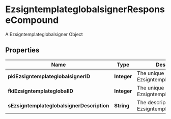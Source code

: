 

# EzsigntemplateglobalsignerResponseCompound

A Ezsigntemplateglobalsigner Object

## Properties

| Name | Type | Description | Notes |
|------------ | ------------- | ------------- | -------------|
|**pkiEzsigntemplateglobalsignerID** | **Integer** | The unique ID of the Ezsigntemplateglobalsigner |  |
|**fkiEzsigntemplateglobalID** | **Integer** | The unique ID of the Ezsigntemplateglobal |  |
|**sEzsigntemplateglobalsignerDescription** | **String** | The description of the Ezsigntemplateglobalsigner |  |



